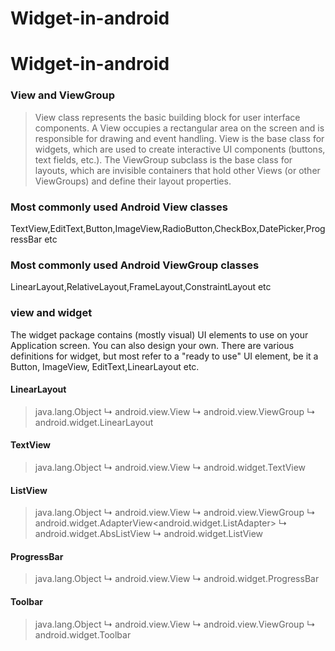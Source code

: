 # Widget-in-android


# Widget-in-android

###  View and ViewGroup

> View class represents the basic building block for user interface components.
A View occupies a rectangular area on the screen and is responsible for drawing and event handling. 
View is the base class for widgets, which are used to create interactive UI components (buttons, text fields, etc.). 
The ViewGroup subclass is the base class for layouts, which are invisible containers that hold other Views (or other ViewGroups) and define their layout properties.


### Most commonly used Android View classes
  TextView,EditText,Button,ImageView,RadioButton,CheckBox,DatePicker,ProgressBar etc
  
  
### Most commonly used Android ViewGroup classes
  LinearLayout,RelativeLayout,FrameLayout,ConstraintLayout etc
  
### view and widget
  The widget package contains (mostly visual) UI elements to use on your Application screen. You can also design your own.
  There are various definitions for widget, but most refer to a "ready to use" UI element, be it a Button, ImageView, EditText,LinearLayout etc.
  

#### LinearLayout

> java.lang.Object
   ↳	android.view.View
 	    ↳	android.view.ViewGroup
 	 	    ↳	android.widget.LinearLayout
 
#### TextView	 	   
 >   java.lang.Object
      ↳	android.view.View
  	   ↳	android.widget.TextView
 	   
#### ListView  
  >  java.lang.Object
      ↳ android.view.View
 	      ↳	android.view.ViewGroup
 	 	     ↳	android.widget.AdapterView<android.widget.ListAdapter>
 	 	 	    ↳	android.widget.AbsListView
 	 	 	 	    ↳	android.widget.ListView
 	 	 	 	    
#### ProgressBar 	 	 	 	    
> java.lang.Object
   ↳	android.view.View
 	   ↳	android.widget.ProgressBar
 	   
 	   
#### Toolbar 	   
> java.lang.Object
 ↳	android.view.View
 	  ↳	android.view.ViewGroup
 	 	   ↳	android.widget.Toolbar
 	   

 	   
 	 
 	 






